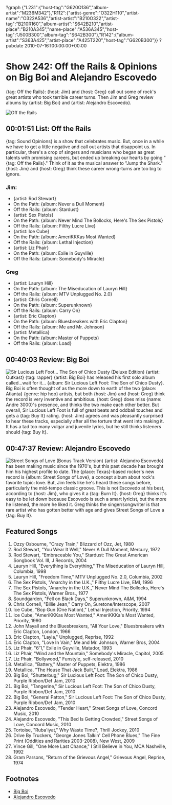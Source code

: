 ?graph {"L231":{"host-tag":"G620O136","album-artist":"M236M342"},"R112":{"artist-genre":"O322H110","artist-name":"O322A536","artist-artist":"B210O322","artist-tag":"B210R160","album-artist":"S642B210","artist-place":"B210A345","name-place":"A536A345","host-tag":"J500B300","album-tag":"S642B300"},"R142":{"album-artist":"S363A425","artist-place":"A425T220","host-tag":"G620B300"}}
?pubdate 2010-07-16T00:00:00+00:00

# Show 242: Off the Rails & Opinions on Big Boi and Alejandro Escovedo
{tag: Off the Rails}: {host: Jim} and {host: Greg} call out some of rock's great artists who took terrible career turns. Then Jim and Greg review albums by {artist: Big Boi} and {artist: Alejandro Escovedo}.

![Off the Rails](http://static.soundopinions.org/images/2010/offtherails.jpg)

## 00:01:51 List: Off the Rails
{tag: Sound Opinions} is a show that celebrates music. But, once in a while we have to get a little negative and call out artists that disappoint us. In particular, there's a crop of singers and musicians who began as great talents with promising careers, but ended up breaking our hearts by going "{tag: Off the Rails}." Think of it as the musical answer to "Jump the Shark." {host: Jim} and {host: Greg} think these career wrong-turns are too big to ignore.

### Jim:

- {artist: Rod Stewart}
 - On the Path: {album: Never a Dull Moment}
 - Off the Rails: {album: Stardust}
- {artist: Sex Pistols}
 - On the Path: {album: Never Mind The Bollocks, Here's The Sex Pistols}
 - Off the Rails: {album: Filthy Lucre Live}
- {artist: Ice Cube}
 - On the Path: {album: AmeriKKKas Most Wanted}
 - Off the Rails: {album: Lethal Injection}
- {artist: Liz Phair}
 - On the Path: {album: Exile in Guyville}
 - Off the Rails: {album: Somebody's Miracle}

### Greg
- {artist: Lauryn Hill}
 - On the Path: {album: The Miseducation of Lauryn Hill}
 - Off the Rails: {album: MTV Unplugged No. 2.0}
- {artist: Chris Cornell}
 - On the Path: {album: Superunknown}
 - Off the Rails: {album: Carry On}
- {artist: Eric Clapton}
 - On the Path: {album: Bluesbreakers with Eric Clapton}
 - Off the Rails: {album: Me and Mr. Johnson}
- {artist: Metallica}
 - On the Path: {album: Master of Puppets}
 - Off the Rails: {album: Load}

## 00:40:03 Review: Big Boi
![Sir Lucious Left Foot... The Son of Chico Dusty (Deluxe Edition)](https://upload.wikimedia.org/wikipedia/en/thumb/4/4f/Big-boi-sir-lucious-left-foot-the-son-of-chico-dusty-HQ.jpg/220px-Big-boi-sir-lucious-left-foot-the-son-of-chico-dusty-HQ.jpg "130023951/379693211")
{artist: Outkast} {tag: rapper} {artist: Big Boi} has released his first solo album called...wait for it... {album: Sir Lucious Left Foot: The Son of Chico Dusty}. Big Boi is often thought of as the more down to earth of the two {place: Atlanta} {genre: hip hop} artists, but both {host: Jim} and {host: Greg} think the record is very inventive and ambitious. {host: Greg} does miss {name: Andre 3000}'s presence, and thinks the two make each other better. But overall, Sir Lucious Left Foot is full of great beats and oddball touches and gets a {tag: Buy It} rating. {host: Jim} agrees and was pleasantly surprised to hear these tracks, especially after all the torture that went into making it. It has a tad too many vulgar and juvenile lyrics, but he still thinks listeners should {tag: Buy It}.

## 00:47:37 Review: Alejandro Escovedo
![Street Songs of Love (Bonus Track Version)](http://is3.mzstatic.com/image/thumb/Music/v4/27/56/12/275612bb-cf34-3f3a-f364-8d10c2f9e779/source/600x600bb.jpg "4034262/378412750")
{artist: Alejandro Escovedo} has been making music since the 1970's, but this past decade has brought him his highest profile to date. The {place: Texas}-based rocker's new record is {album: Street Songs of Love}, a concept album about rock's favorite topic: love. But, Jim feels like he's heard these songs before, particularly the mid-tempo classic groove. This is not Escovedo at his best, according to {host: Jim}, who gives it a {tag: Burn It}. {host: Greg} thinks it's easy to be let down because Escovedo is such a smart lyricist, but the more he listened, the more he liked it. Greg thinks the singer/songwriter is that rare artist who has gotten better with age and gives Street Songs of Love a {tag: Buy It}.


## Featured Songs
1. Ozzy Osbourne, "Crazy Train," Blizzard of Ozz, Jet, 1980 
2. Rod Stewart, "You Wear It Well," Never A Dull Moment, Mercury, 1972
3. Rod Stewart, "Embraceable You," Stardust: The Great American Songbook Vol. III, J Records, 2004
4. Lauryn Hill, "Everything is Everything," The Miseducation of Lauryn Hill, Columbia, 1998
5. Lauryn Hill, "Freedom Time," MTV Unplugged No. 2.0, Columbia, 2002
6. The Sex Pistols, "Anarchy in the U.K.," Filthy Lucre Live, EMI, 1996
7. The Sex Pistols, "Anarchy in the U.K.," Never Mind The Bollocks, Here's The Sex Pistols, Warner Bros., 1977
8. Soundgarden, "Fell on Black Days," Superunknown, A&M, 1994 
9. Chris Cornell, "Billie Jean," Carry On, Suretone/Interscope, 2007
10. Ice Cube, "Bop Gun (One Nation)," Lethal Injection, Priority, 1994
11. Ice Cube, "AmeriKKKas Most Wanted," AmeriKKKa's Most Wanted, Priority, 1990
12. John Mayall and the Bluesbreakers, "All Your Love," Bluesbreakers with Eric Clapton, London, 1966 
13. Eric Clapton, "Layla," Unplugged, Reprise, 1992
14. Eric Clapton, "Love In Vain," Me and Mr. Johnson, Warner Bros, 2004
15. Liz Phair, "6'1," Exile in Guyville, Matador, 1993
16. Liz Phair, "Wind and the Mountain," Somebody's Miracle, Capitol, 2005
17. Liz Phair, "Bollywood," Funstyle, self-released, 2010
18. Metallica, "Battery," Master of Puppets, Elektra, 1986
19. Metallica, "The House That Jack Built," Load, Elektra, 1986
20. Big Boi, "Shutterbug," Sir Lucious Left Foot: The Son of Chico Dusty, Purple Ribbon/Def Jam, 2010
21. Big Boi, "Tangerine," Sir Lucious Left Foot: The Son of Chico Dusty, Purple Ribbon/Def Jam, 2010
22. Big Boi, "General Patton," Sir Lucious Left Foot: The Son of Chico Dusty, Purple Ribbon/Def Jam, 2010
23. Alejandro Escovedo, "Tender Heart," Street Songs of Love, Concord Music, 2010
24. Alejandro Escovedo, "This Bed Is Getting Crowded," Street Songs of Love, Concord Music, 2010
25. Tortoise, "Ruba'iyat," Why Waste Time?, Thrill Jockey, 2010
26. Drive By Truckers, "George Jones Talkin' Cell Phone Blues," The Fine Print (Oddities and Rarities 2003-2008), New West, 2009
27. Vince Gill, "One More Last Chance," I Still Believe in You, MCA Nashville, 1992
28. Gram Parsons, "Return of the Grievous Angel," Grievous Angel, Reprise, 1974


## Footnotes
- [Big Boi](http://bigboi.com/)
- [Alejandro Escovedo](http://www.alejandroescovedo.com/)
